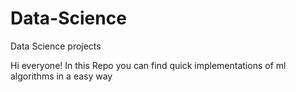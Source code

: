 # Data-Science
Data Science projects


Hi everyone!
In this Repo you can find quick implementations of ml algorithms in a easy way 
